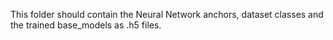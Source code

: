 This folder should contain the Neural Network anchors, dataset classes and the trained base_models as .h5 files.
